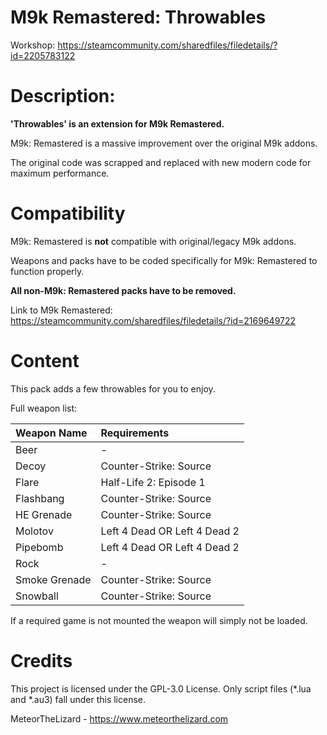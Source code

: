 # M9k Remastered: Throwables

Workshop: https://steamcommunity.com/sharedfiles/filedetails/?id=2205783122

# Description:

**'Throwables' is an extension for M9k Remastered.**

M9k: Remastered is a massive improvement over the original M9k addons.

The original code was scrapped and replaced with new modern code for maximum performance.

# Compatibility

M9k: Remastered is **not** compatible with original/legacy M9k addons.

Weapons and packs have to be coded specifically for M9k: Remastered to function properly.

**All non-M9k: Remastered packs have to be removed.**

Link to M9k Remastered: https://steamcommunity.com/sharedfiles/filedetails/?id=2169649722

# Content

This pack adds a few throwables for you to enjoy.

Full weapon list:

Weapon Name | Requirements
:--|:--
Beer | -
Decoy |Counter-Strike: Source
Flare | Half-Life 2: Episode 1
Flashbang | Counter-Strike: Source
HE Grenade | Counter-Strike: Source
Molotov | Left 4 Dead OR Left 4 Dead 2
Pipebomb | Left 4 Dead OR Left 4 Dead 2
Rock | -
Smoke Grenade | Counter-Strike: Source
Snowball | Counter-Strike: Source

If a required game is not mounted the weapon will simply not be loaded.

# Credits

This project is licensed under the GPL-3.0 License. Only script files (*.lua and *.au3) fall under this license.

MeteorTheLizard - https://www.meteorthelizard.com
